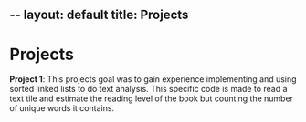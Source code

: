--
layout: default
title: Projects
--
# Projects

**Project 1**: This projects goal was to gain experience implementing and using sorted linked lists
to do text analysis. This specific code is made to read a text tile and estimate the reading level of the book but counting the number of unique words it contains.
